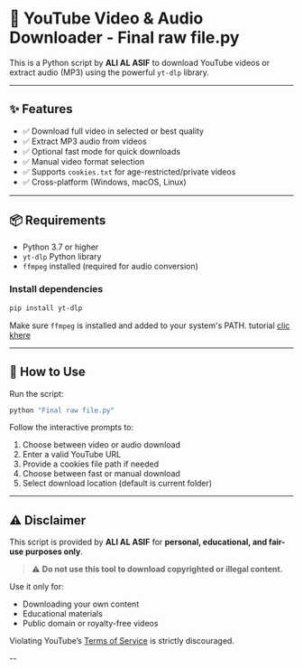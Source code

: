 
# 🎥 YouTube Video & Audio Downloader - Final raw file.py

This is a Python script by **ALI AL ASIF** to download YouTube videos or extract audio (MP3) using the powerful `yt-dlp` library.

---

## ✨ Features

- ✅ Download full video in selected or best quality
- ✅ Extract MP3 audio from videos
- ✅ Optional fast mode for quick downloads
- ✅ Manual video format selection
- ✅ Supports `cookies.txt` for age-restricted/private videos
- ✅ Cross-platform (Windows, macOS, Linux)

---

## 📦 Requirements

- Python 3.7 or higher
- `yt-dlp` Python library
- `ffmpeg` installed (required for audio conversion)

### Install dependencies

```bash
pip install yt-dlp
```

Make sure `ffmpeg` is installed and added to your system's PATH.
tutorial [clic khere](https://youtu.be/K7znsMo_48I?si=DDKTBEsK2ouuv7MO)

---

## 🚀 How to Use

Run the script:

```bash
python "Final raw file.py"
```

Follow the interactive prompts to:
1. Choose between video or audio download
2. Enter a valid YouTube URL
3. Provide a cookies file path if needed
4. Choose between fast or manual download
5. Select download location (default is current folder)

---

## ⚠️ Disclaimer

This script is provided by **ALI AL ASIF** for **personal, educational, and fair-use purposes only**.

> ⚠️ **Do not use this tool to download copyrighted or illegal content.**

Use it only for:
- Downloading your own content
- Educational materials
- Public domain or royalty-free videos

Violating YouTube’s [Terms of Service](https://www.youtube.com/t/terms) is strictly discouraged.

--
